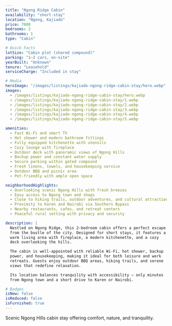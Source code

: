 ```yaml
---
title: "Ngong Ridge Cabin"
availability: "short-stay"
location: "Ngong, Kajiado"
price: 7000
bedrooms: 2
bathrooms: 1
type: "Cabin"

# Quick Facts
lotSize: "Cabin plot (shared compound)"
parking: "1–2 cars, on-site"
yearBuilt: "Unknown"
tenure: "Leasehold"
serviceCharge: "Included in stay"

# Media
heroImage: "/images/listings/kajiado-ngong-ridge-cabin-stay/hero.webp"
images:
  - /images/listings/kajiado-ngong-ridge-cabin-stay/hero.webp
  - /images/listings/kajiado-ngong-ridge-cabin-stay/1.webp
  - /images/listings/kajiado-ngong-ridge-cabin-stay/2.webp
  - /images/listings/kajiado-ngong-ridge-cabin-stay/3.webp
  - /images/listings/kajiado-ngong-ridge-cabin-stay/4.webp
  - /images/listings/kajiado-ngong-ridge-cabin-stay/5.webp

amenities:
  - Fast Wi-Fi and smart TV
  - Hot shower and modern bathroom fittings
  - Fully equipped kitchenette with utensils
  - Cozy lounge with fireplace
  - Outdoor deck with panoramic views of Ngong Hills
  - Backup power and constant water supply
  - Secure parking within gated compound
  - Fresh linens, towels, and housekeeping service
  - Outdoor BBQ and picnic area
  - Pet-friendly with ample open space

neighborhoodHighlights:
  - Overlooking scenic Ngong Hills with fresh breezes
  - Easy access to Ngong town and shops
  - Close to hiking trails, outdoor adventures, and cultural attractions
  - Proximity to Karen and Nairobi via Southern Bypass
  - Nearby restaurants, cafes, and retreat centers
  - Peaceful rural setting with privacy and security

description: |
  Nestled on Ngong Ridge, this 2-bedroom cabin offers a perfect escape 
  from the bustle of the city. Designed for short stays, it features a 
  warm living area with fireplace, a modern kitchenette, and a cozy 
  deck overlooking the hills.  

  The cabin is well-appointed with reliable Wi-Fi, hot shower, backup 
  power, and housekeeping, making it ideal for both leisure and work 
  retreats. Guests enjoy outdoor BBQ areas, hiking trails, and serene 
  views that redefine relaxation.  

  Its location balances tranquility with accessibility — only minutes 
  from Ngong town and a short drive to Karen or Nairobi.

# Badges
isNew: false
isReduced: false
isFurnished: true
---
```

Scenic Ngong Hills cabin stay offering comfort, nature, and tranquility.
